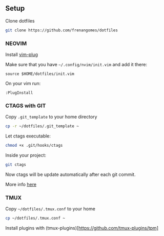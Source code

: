 ## Setup

Clone dotfiles
```bash
git clone https://github.com/frenangomes/dotfiles
```

### NEOVIM
Install [vim-plug](https://github.com/junegunn/vim-plug)

Make sure that you have `~/.config/nvim/init.vim` and add it there:
```
source $HOME/dotfiles/init.vim
```

On your vim run:
```VIM
:PlugInstall
```

### CTAGS with GIT
Copy `.git_template` to your home directory
```bash
cp -r ~/dotfiles/.git_template ~
```

Let ctags executable:
```bash
chmod +x .git/hooks/ctags
```

Inside your project:
```bash
git ctags
```

Now ctags will be update automatically after each git commit.

More info [here](http://tbaggery.com/2011/08/08/effortless-ctags-with-git.html)

### TMUX

Copy `~/dotfiles/.tmux.conf` to your home

```bash
cp ~/dotfiles/.tmux.conf ~
```

Install plugins with (tmux-plugins)[https://github.com/tmux-plugins/tpm]
